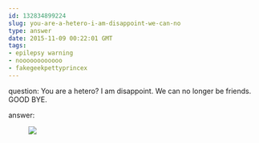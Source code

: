 ```yaml
---
id: 132834899224
slug: you-are-a-hetero-i-am-disappoint-we-can-no
type: answer
date: 2015-11-09 00:22:01 GMT
tags:
- epilepsy warning
- noooooooooooo
- fakegeekpettyprincex
---
```

question: You are a hetero? I am disappoint. We can no longer be friends. GOOD BYE.

answer: <figure class="tmblr-full" data-orig-height="306" data-orig-width="450"><img src="https://31.media.tumblr.com/076ad503ec9fa54c86f9e8db9dfabfde/tumblr_inline_nxiubv64td1rdzs46_500.gif" data-orig-height="306" data-orig-width="450"></figure>
